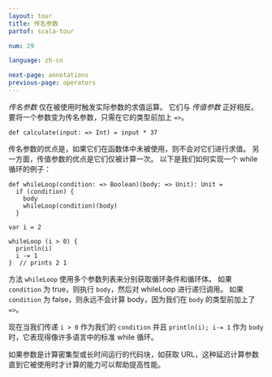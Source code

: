 ```yaml
---
layout: tour
title: 传名参数
partof: scala-tour

num: 29

language: zh-cn

next-page: annotations
previous-page: operators
---
```


_传名参数_ 仅在被使用时触发实际参数的求值运算。 它们与 _传值参数_ 正好相反。 要将一个参数变为传名参数，只需在它的类型前加上 `=>`。
```tut
def calculate(input: => Int) = input * 37
```
传名参数的优点是，如果它们在函数体中未被使用，则不会对它们进行求值。 另一方面，传值参数的优点是它们仅被计算一次。
以下是我们如何实现一个 while 循环的例子：

```tut
def whileLoop(condition: => Boolean)(body: => Unit): Unit =
  if (condition) {
    body
    whileLoop(condition)(body)
  }

var i = 2

whileLoop (i > 0) {
  println(i)
  i -= 1
}  // prints 2 1
```
方法 `whileLoop` 使用多个参数列表来分别获取循环条件和循环体。 如果 `condition` 为 true，则执行 `body`，然后对 whileLoop 进行递归调用。 如果 `condition` 为 false，则永远不会计算 body，因为我们在 `body` 的类型前加上了 `=>`。

现在当我们传递 `i > 0` 作为我们的 `condition` 并且 `println(i); i-= 1` 作为 `body` 时，它表现得像许多语言中的标准 while 循环。

如果参数是计算密集型或长时间运行的代码块，如获取 URL，这种延迟计算参数直到它被使用时才计算的能力可以帮助提高性能。

